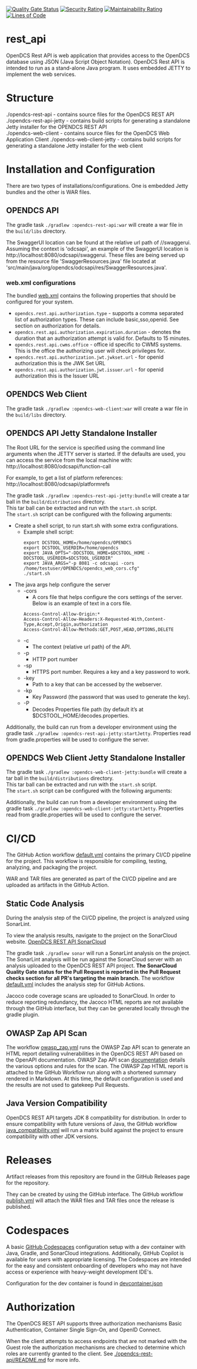 [![Quality Gate Status](https://sonarcloud.io/api/project_badges/measure?project=opendcs_rest_api&metric=alert_status)](https://sonarcloud.io/summary/new_code?id=opendcs_rest_api)
[![Security Rating](https://sonarcloud.io/api/project_badges/measure?project=opendcs_rest_api&metric=security_rating)](https://sonarcloud.io/summary/new_code?id=opendcs_rest_api)
[![Maintainability Rating](https://sonarcloud.io/api/project_badges/measure?project=opendcs_rest_api&metric=sqale_rating)](https://sonarcloud.io/summary/new_code?id=opendcs_rest_api)
[![Lines of Code](https://sonarcloud.io/api/project_badges/measure?project=opendcs_rest_api&metric=ncloc)](https://sonarcloud.io/summary/new_code?id=opendcs_rest_api)

# rest_api
OpenDCS Rest API is web application that provides access to the OpenDCS database using JSON (Java Script Object Notation).
OpenDCS Rest API is intended to run as a stand-alone Java program. It uses embedded JETTY to implement the web services.

# Structure
./opendcs-rest-api - contains source files for the OpenDCS REST API
./opendcs-rest-api-jetty - contains build scripts for generating a standalone Jetty installer for the OPENDCS REST API   
./opendcs-web-client - contains source files for the OpenDCS Web Application Client
./opendcs-web-client-jetty - contains build scripts for generating a standalone Jetty installer for the web client


# Installation and Configuration
There are two types of installations/configurations.  One is embedded Jetty bundles and the other is WAR files.

## OPENDCS API
The gradle task `./gradlew :opendcs-rest-api:war` will create a war file in the `build/libs` directory.

The SwaggerUI location can be found at the relative url path of /<context>/swaggerui.
Assuming the context is 'odcsapi', an example of the SwaggerUI location is http://localhost:8080/odcsapi/swaggerui.
These files are being served up from the resource file 'SwaggerResources.java' file located at 
'src/main/java/org/opendcs/odcsapi/res/SwaggerResources.java'.

### web.xml configurations
The bundled [web.xml](opendcs-rest-api/src/main/webapp/WEB-INF/web.xml) contains the following
properties that should be configured for your system.
- `opendcs.rest.api.authorization.type` - supports a comma separated list of authorization types. These can include basic,sso,openid. See section on authorization for details.
- `opendcs.rest.api.authorization.expiration.duration` - denotes the duration that an authorization attempt is valid for. Defaults to 15 minutes.
- `opendcs.rest.api.cwms.office` - office id specific to CWMS systems. This is the office the authorizing user will check privileges for.
- `opendcs.rest.api.authorization.jwt.jwkset.url` - for openid authorization this is the JWK Set URL
- `opendcs.rest.api.authorization.jwt.issuer.url`  - for openid authorization this is the Issuer URL

## OPENDCS Web Client
The gradle task `./gradlew :opendcs-web-client:war` will create a war file in the `build/libs` directory.

##	OPENDCS API Jetty Standalone Installer

The Root URL for the service is specified using the command line arguments when the JETTY server is started. If the defaults are used, you can access the service from the local machine with:
http://localhost:8080/odcsapi/function-call

For example, to get a list of platform references:
http://localhost:8080/odcsapi/platformrefs

The gradle task `./gradlew :opendcs-rest-api-jetty:bundle` will create a tar ball in the `build/distributions` directory.  
This tar ball can be extracted and run with the `start.sh` script.  
The `start.sh` script can be configured with the following arguments:

-	Create a shell script, to run start.sh with some extra configurations.
     - Example shell script:
        ```
        export DCSTOOL_HOME=/home/opendcs/OPENDCS
        export DCSTOOL_USERDIR=/home/opendcs
        export JAVA_OPTS="-DDCSTOOL_HOME=$DCSTOOL_HOME -DDCSTOOL_USERDIR=$DCSTOOL_USERDIR"
        export JAVA_ARGS="-p 8081 -c odcsapi -cors /home/testuser/OPENDCS/opendcs_web_cors.cfg"
        ./start.sh
        ```
- The java args help configure the server
     - -cors
          -	A cors file that helps configure the cors settings of the server.  Below is an example of text in a cors file.
          ```
          Access-Control-Allow-Origin:*
          Access-Control-Allow-Headers:X-Requested-With,Content-Type,Accept,Origin,authorization
          Access-Control-Allow-Methods:GET,POST,HEAD,OPTIONS,DELETE
          ```
     - -c
       - The context (relative url path) of the API.
  - -p
      - HTTP port number
  - -sp
    - HTTPS port number.  Requires a key and a key password to work.
  - -key
    - Path to a key that can be accessed by the webserver.
  - -kp
    - Key Password (the password that was used to generate the key).
  - -P
    - Decodes Properties file path (by default it’s at $DCSTOOL_HOME/decodes.properties.

Additionally, the build can run from a developer environment using the gradle task `./gradlew :opendcs-rest-api-jetty:startJetty`.
Properties read from gradle.properties will be used to configure the server.

##	OPENDCS Web Client Jetty Standalone Installer
The gradle task `./gradlew :opendcs-web-client-jetty:bundle` will create a tar ball in the `build/distributions` directory.  
This tar ball can be extracted and run with the `start.sh` script.  
The `start.sh` script can be configured with the following arguments:

Additionally, the build can run from a developer environment using the gradle task `./gradlew :opendcs-web-client-jetty:startJetty`.
Properties read from gradle.properties will be used to configure the server.

# CI/CD
The GitHub Action workflow [default.yml](./.github/workflows/default.yml) contains the primary CI/CD pipeline for the project.
This workflow is responsible for compiling, testing, analyzing, and packaging the project.

WAR and TAR files are generated as part of the CI/CD pipeline and are uploaded as artifacts in the GitHub Action.

## Static Code Analysis
During the analysis step of the CI/CD pipeline, the project is analyzed using SonarLint.

To view the analysis results, navigate to the project on the SonarCloud website. 
[OpenDCS REST API SonarCloud](https://sonarcloud.io/project/overview?id=opendcs_rest_api)

The gradle task `./gradlew sonar` will run a SonarLint analysis on the project.  
The SonarLint analysis will be run against the SonarCloud server with an analysis uploaded to the OpenDCS REST API project.
**The SonarCloud Quality Gate status for the Pull Request is reported in the Pull Request checks section for all PR's targeting the main branch.**
The workflow [default.yml](./.github/workflows/default.yml) includes the analysis step for GitHub Actions.

Jacoco code coverage scans are uploaded to SonarCloud. In order to reduce reporting redundancy, the Jacoco HTML reports are 
not available through the GitHub interface, but they can be generated locally through the gradle plugin.

## OWASP Zap API Scan
The workflow [owasp_zap.yml](./.github/workflows/owasp_zap.yml) runs the OWASP Zap API scan to generate an HTML report
detailing vulnerabilities in the OpenDCS REST API based on the OpenAPI documentation. OWASP Zap API scan 
[documentation](https://www.zaproxy.org/docs/docker/api-scan/) details the various options and rules for the scan.
The OWASP Zap HTML report is attached to the GitHub Workflow run along with a shortened summary rendered in Markdown.
At this time, the default configuration is used and the results are not used to gatekeep Pull Requests.

## Java Version Compatibility
OpenDCS REST API targets JDK 8 compatibility for distribution. 
In order to ensure compatibility with future versions of Java, the GitHub workflow [java_compatibility.yml](./.github/workflows/java_compatibility.yml)
will run a matrix build against the project to ensure compatibility with other JDK versions.

# Releases
Artifact releases from this repository are found in the GitHub Releases page for the repository. 

They can be created by using the GitHub interface. 
The GitHub workflow [publish.yml](./.github/workflows/publish.yml) will attach the WAR files and TAR files once the release is published.

# Codespaces
A basic [GitHub Codespaces](https://docs.github.com/en/codespaces/overview) configuration setup with a dev container with
Java, Gradle, and SonarCloud integrations. Additionally, GitHub Copilot is available for users with appropriate licensing.
The Codespaces are intended for the easy and consistent onboarding of developers who may not have access or experience with
heavy-weight development IDE's.

Configuration for the dev container is found in [devcontainer.json](./.devcontainer/devcontainer.json)

# Authorization
The OpenDCS REST API supports three authorization mechanisms Basic Authentication, Container Single Sign-On, and OpenID Connect.

When the client attempts to access endpoints that are not marked with the Guest role the authorization mechanisms are checked to determine
which roles are currently granted to the client. See [./opendcs-rest-api/README.md](opendcs-rest-api/README.md) for more info.